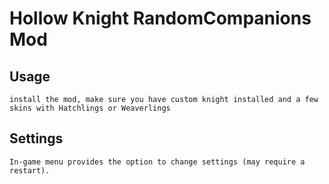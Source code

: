 # Hollow Knight RandomCompanions Mod

## Usage
	install the mod, make sure you have custom knight installed and a few skins with Hatchlings or Weaverlings

## Settings
	In-game menu provides the option to change settings (may require a restart).